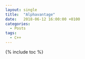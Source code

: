 ```yaml
---
layout: single
title:  "Alphavantage"
date:   2018-06-12 16:00:00 +0100
categories:
  - Posts
tags:
  - C++
---
```


{% include toc %}

<iframe src="https://tech.io/snippet-widget/NPl2Le2" width="100%" frameborder="0" scrolling="no" allowtransparency="true" style="visibility: hidden">
</iframe>
<script>
  if (typeof window.techioScriptInjected === 'undefined') {
    window.techioScriptInjected = true;
    var script = document.createElement('script');
    script.src = 'https://files.codingame.com/codingame/iframe-v-1-4.js';
    (document.head || document.body).appendChild(script);
  }
</script>
